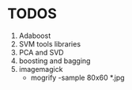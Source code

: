 TODOS
=====
1. Adaboost
2. SVM tools libraries
3. PCA and SVD 
4. boosting and bagging
5. imagemagick
    * mogrify -sample 80x60 *.jpg
